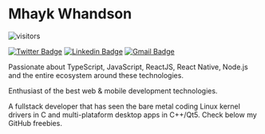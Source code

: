 # Mhayk Whandson

![visitors](https://visitor-badge.glitch.me/badge?page_id=mhayk/mhayk)

[![Twitter Badge](https://img.shields.io/badge/-@mhayk-2d81cb?style=flat-square&labelColor=3fb0ff&logo=twitter&logoColor=white&link=https://twitter.com/mhayk)](https://twitter.com/mhayk)
[![Linkedin Badge](https://img.shields.io/badge/-Mhayk%20Whandson-2d81cb?style=flat-square&labelColor=3fb0ff&logo=Linkedin&logoColor=white&link=https://www.linkedin.com/in/mhayk/)](https://www.linkedin.com/in/mhayk/)
[![Gmail Badge](https://img.shields.io/badge/-hi@mhayk.com-2d81cb?style=flat-square&labelColor=3fb0ff&logo=Gmail&logoColor=white&link=mailto:diego.schell.f@gmail.com)](mailto:hi@mhayk.com)

Passionate about TypeScript, JavaScript, ReactJS, React Native, Node.js and the entire ecosystem around these technologies.

Enthusiast of the best web & mobile development technologies.

A fullstack developer that has seen the bare metal coding Linux kernel drivers in C and multi-plataform desktop apps in C++/Qt5. Check below my GitHub freebies.

<!--
**mhayk/mhayk** is a ✨ _special_ ✨ repository because its `README.md` (this file) appears on your GitHub profile.

Here are some ideas to get you started:

- 🔭 I’m currently working on ...
- 🌱 I’m currently learning ...
- 👯 I’m looking to collaborate on ...
- 🤔 I’m looking for help with ...`
- 💬 Ask me about ...
- 📫 How to reach me: ...
- 😄 Pronouns: ...
- ⚡ Fun fact: ...
-->
